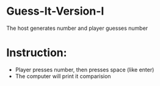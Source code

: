 # Guess-It-Version-I

The host generates number and player guesses number

# Instruction:

- Player presses number, then presses space (like enter)
- The computer will print it comparision
